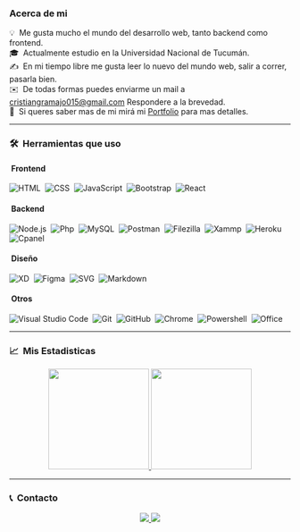 ### Acerca de mi

💡 &nbsp;Me gusta mucho el mundo del desarrollo web, tanto backend como frontend.\
🎓 &nbsp;Actualmente estudio en la Universidad Nacional de Tucumán.\
✍️ &nbsp;En mi tiempo libre me gusta leer lo nuevo del mundo web, salir a correr, pasarla bien.\
✉️ &nbsp;De todas formas puedes enviarme un mail a cristiangramajo015@gmail.com Respondere a la brevedad.\
📄 &nbsp;Si queres saber mas de mi mirá mi <a href="https://cristian021195.github.io/portfolio/" target="_blank">Portfolio</a> para mas detalles.


<hr>

### 🛠 &nbsp;Herramientas que uso
#### &nbsp;Frontend
![HTML](https://img.shields.io/badge/-HTML-05122A?style=flat&logo=HTML5)&nbsp;
![CSS](https://img.shields.io/badge/-CSS-05122A?style=flat&logo=CSS3&logoColor=1572B6)&nbsp;
![JavaScript](https://img.shields.io/badge/-JavaScript-05122A?style=flat&logo=javascript)&nbsp;
![Bootstrap](https://img.shields.io/badge/-Bootstrap-05122A?style=flat&logo=bootstrap&logoColor=563D7C)&nbsp;
![React](https://img.shields.io/badge/-React-05122A?style=flat&logo=react)&nbsp;

#### &nbsp;Backend
![Node.js](https://img.shields.io/badge/-Node.js-05122A?style=flat&logo=node.js)&nbsp;
![Php](https://img.shields.io/badge/-Php-05122A?style=flat&logo=php)&nbsp;
![MySQL](https://img.shields.io/badge/-MySQL-05122A?style=flat&logo=mysql)&nbsp;
![Postman](https://img.shields.io/badge/-Postman-05122A?style=flat&logo=postman)&nbsp;
![Filezilla](https://img.shields.io/badge/-Filezilla-05122A?style=flat&logo=filezilla)&nbsp;
![Xammp](https://img.shields.io/badge/-Xammp-05122A?style=flat&logo=xampp)&nbsp;
![Heroku](https://img.shields.io/badge/-Heroku-05122A?style=flat&logo=heroku)&nbsp;
![Cpanel](https://img.shields.io/badge/-Cpanel-05122A?style=flat&logo=cpanel)&nbsp;

#### &nbsp;Diseño
![XD](https://img.shields.io/badge/-AdobeXd-05122A?style=flat&logo=adobexd)&nbsp;
![Figma](https://img.shields.io/badge/-Figma-05122A?style=flat&logo=figma)&nbsp;
![SVG](https://img.shields.io/badge/-Svg-05122A?style=flat&logo=svg)&nbsp;
![Markdown](https://img.shields.io/badge/-Markdown-05122A?style=flat&logo=markdown)&nbsp;

#### &nbsp;Otros
![Visual Studio Code](https://img.shields.io/badge/-Visual%20Studio%20Code-05122A?style=flat&logo=visual-studio-code&logoColor=007ACC)&nbsp;
![Git](https://img.shields.io/badge/-Git-05122A?style=flat&logo=git)&nbsp;
![GitHub](https://img.shields.io/badge/-GitHub-05122A?style=flat&logo=github)&nbsp;
![Chrome](https://img.shields.io/badge/-Chrome-05122A?style=flat&logo=googlechrome)&nbsp;
![Powershell](https://img.shields.io/badge/-Powershell-05122A?style=flat&logo=powershell)&nbsp;
![Office](https://img.shields.io/badge/-Office-05122A?style=flat&logo=microsoftoffice)&nbsp;









<hr>

### 📈 &nbsp;Mis Estadisticas

<p align="center">
<a href="https://github.com/cristian021195">
  <img height="180em" src="https://github-readme-stats-eight-theta.vercel.app/api?username=cristian021195&show_icons=true&theme=algolia&include_all_commits=true&count_private=true"/>
  <img height="180em" src="https://github-readme-stats-eight-theta.vercel.app/api/top-langs/?username=cristian021195&layout=compact&langs_count=8&theme=algolia"/>
</a>
</p>

<hr>

### 📞 &nbsp;Contacto

<p align="center">
<a href="https://www.linkedin.com/in/cristian-ismael-gramajo-760534165/" target="_blank" rel="noopener">
<img src="https://img.shields.io/badge/-LinkedIn-0077B5?style=flat&logo=Linkedin&logoColor=white"/>
</a>

<a href="mailto:cristiangramajo015@gmail.com">
<img src="https://img.shields.io/badge/-Gmail-D14836?style=flat&logo=Gmail&logoColor=white"/>
</a>
</p>
